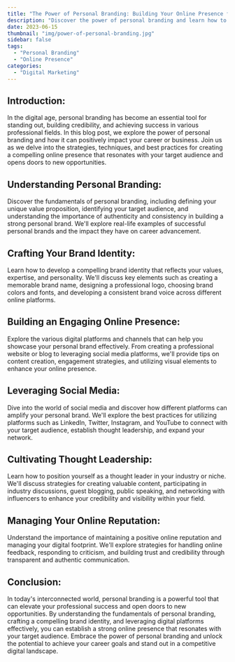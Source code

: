 ```yaml
---
title: "The Power of Personal Branding: Building Your Online Presence for Success"
description: "Discover the power of personal branding and learn how to build a compelling online presence for success. From understanding the fundamentals of personal branding to crafting a strong brand identity and leveraging digital platforms effectively, this blog post provides insights and strategies to help you stand out in a competitive professional landscape. Unlock the potential of personal branding and open doors to new opportunities by creating an authentic and impactful online presence that resonates with your target audience."
date: 2023-06-15
thumbnail: "img/power-of-personal-branding.jpg"
sidebar: false
tags:
  - "Personal Branding"
  - "Online Presence"
categories:
  - "Digital Marketing"
---
```


## Introduction:

In the digital age, personal branding has become an essential tool for standing out, building credibility, and achieving success in various professional fields. In this blog post, we explore the power of personal branding and how it can positively impact your career or business. Join us as we delve into the strategies, techniques, and best practices for creating a compelling online presence that resonates with your target audience and opens doors to new opportunities.

## Understanding Personal Branding:

Discover the fundamentals of personal branding, including defining your unique value proposition, identifying your target audience, and understanding the importance of authenticity and consistency in building a strong personal brand. We'll explore real-life examples of successful personal brands and the impact they have on career advancement.

## Crafting Your Brand Identity:

Learn how to develop a compelling brand identity that reflects your values, expertise, and personality. We'll discuss key elements such as creating a memorable brand name, designing a professional logo, choosing brand colors and fonts, and developing a consistent brand voice across different online platforms.

## Building an Engaging Online Presence:

Explore the various digital platforms and channels that can help you showcase your personal brand effectively. From creating a professional website or blog to leveraging social media platforms, we'll provide tips on content creation, engagement strategies, and utilizing visual elements to enhance your online presence.

## Leveraging Social Media:

Dive into the world of social media and discover how different platforms can amplify your personal brand. We'll explore the best practices for utilizing platforms such as LinkedIn, Twitter, Instagram, and YouTube to connect with your target audience, establish thought leadership, and expand your network.

## Cultivating Thought Leadership:

Learn how to position yourself as a thought leader in your industry or niche. We'll discuss strategies for creating valuable content, participating in industry discussions, guest blogging, public speaking, and networking with influencers to enhance your credibility and visibility within your field.

## Managing Your Online Reputation:

Understand the importance of maintaining a positive online reputation and managing your digital footprint. We'll explore strategies for handling online feedback, responding to criticism, and building trust and credibility through transparent and authentic communication.

## Conclusion:

In today's interconnected world, personal branding is a powerful tool that can elevate your professional success and open doors to new opportunities. By understanding the fundamentals of personal branding, crafting a compelling brand identity, and leveraging digital platforms effectively, you can establish a strong online presence that resonates with your target audience. Embrace the power of personal branding and unlock the potential to achieve your career goals and stand out in a competitive digital landscape.
